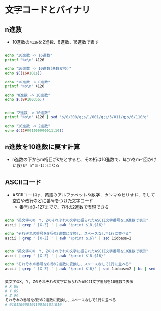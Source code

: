 # 文字コードとバイナリ

## n進数

- 10進数の`4126`を2進数、8進数、16進数で表す

```bash

echo "10進数 -> 16進数"
printf "%x\n" 4126

echo "16進数 -> 10進数(基数変換)"
echo $((16#101e))

echo "10進数 -> 8進数"
printf "%o\n" 4126

echo "8進数 -> 10進数"
echo $((8#100366))


echo "2進数 -> 10進数"
printf "%o\n" 4126 | sed 's/0/000/g;s/1/001/g;s/3/011/g;s/6/110/g' 

echo "10進数 -> 2進数"
echo $((2#001000000011110))

```

## n進数を10進数に戻す計算

- n進数の下からm桁目がkだとすると、その桁は10進数で、kにnをm-1回かけた数`(k* n^(m-1))`になる

## ASCIIコード

- ASCIIコードは、英語のアルファベットや数字、カンマやピリオド、そして空白や改行などに番号をつけた文字コード
  - 番号は0~127までで、7桁の2進数で表現できる

```bash

echo "英文字のX, Y, Zのそれぞれの文字に振られたASCII文字番号を10進数で表示"
ascii | grep ' [X-Z] ' | awk '{print $18,$16}'

echo "それぞれの番号を8桁の2進数に変換し、スペースなしで1行に並べる"
ascii | grep ' [X-Z] ' | awk '{print $16}' | sed 1iobase=2

```

```bash

echo "英文字のX, Y, Zのそれぞれの文字に振られたASCII文字番号を10進数で表示"
ascii | grep ' [X-Z] ' | awk '{print $18,$16}'

echo "それぞれの番号を8桁の2進数に変換し、スペースなしで1行に並べる"
ascii | grep ' [X-Z] ' | awk '{print $16}' | sed 1iobase=2 | bc | sed 's/^/0/' | paste -sd ''


英文字のX, Y, Zのそれぞれの文字に振られたASCII文字番号を10進数で表示
# X 88
# Y 89
# Z 90
それぞれの番号を8桁の2進数に変換し、スペースなしで1行に並べる
# 010110000101100101011010
```
